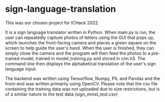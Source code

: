 # sign-language-translation
This was our chosen project for ICHack 2022.

It is a sign language translator written in Python. When main.py is run, the user can repeatedly capture photos of letters using the GUI that pops up, which launches the front-facing camera and places a green square on the screen to help guide the user's hand. When the user is finished, they can simply close the camera and the program will then feed the photos to a pre-trained model, trained in model_training.py and stored in cnn.h5. The command-line then displays the alphabetical translation of the user's sign language input.

The backend was written using Tensorflow, Numpy, PIL and Pandas and the front-end was written primarily using OpenCV. 
Please note that the csv file containing the training data was not uploaded due to size restrictions, but is of a similar nature to the test data (sign_mnist_test.csv)
